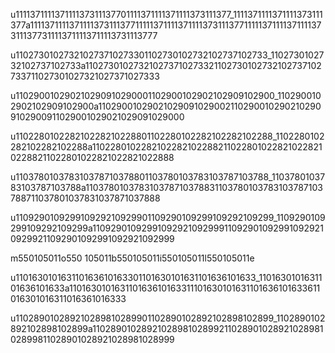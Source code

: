 u111137111137111137311137701111371111371111373111377_1111371111371111373111377a11113711113711113731113771111137111137111137311137711111371111371111373111377311113711113711113731113777

u110273010273210273710273301102730102732102737102733_1102730102732102737102733a110273010273210273710273321102730102732102737102733711027301027321027371027333

u110290010290210290910290001102900102902102909102900_1102900102902102909102900a110290010290210290910290021102900102902102909102900911029001029021029091029000

u110228010228210228210228801102280102282102282102288_1102280102282102282102288a110228010228210228210228821102280102282102282102288211022801022821022821022888

u110378010378310378710378801103780103783103787103788_1103780103783103787103788a110378010378310378710378831103780103783103787103788711037801037831037871037888

u110929010929910929210929901109290109299109292109299_1109290109299109292109299a110929010929910929210929991109290109299109292109299211092901092991092921092999

m550105011o550
105011b550105011i550105011l550105011e

u110163010163110163610163301101630101631101636101633_1101630101631101636101633a110163010163110163610163311101630101631101636101633611016301016311016361016333

u110289010289210289810289901102890102892102898102899_1102890102892102898102899a110289010289210289810289921102890102892102898102899811028901028921028981028999
